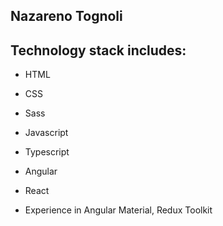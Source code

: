## Nazareno Tognoli
## Technology stack includes:

- HTML
- CSS
- Sass
- Javascript
- Typescript
- Angular
- React

- Experience in Angular Material, Redux Toolkit
